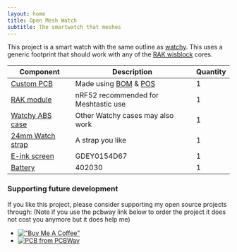 ```yaml
---
layout: home
title: Open Mesh Watch
subtitle: The smartwatch that meshes
---
```


This project is a smart watch with the same outline as [watchy](https://github.com/sqfmi/watchy-hardware).  This uses a generic footprint that should work with any of the [RAK wisblock](https://docs.rakwireless.com/Product-Categories/WisDuo/) cores.  


| Component             | Description                               | Quantity |
| ------------------------- | ----------------------------------------- | -------- |
|[Custom PCB](https://www.pcbway.com/project/shareproject/OSW_RAKwisBlock_543d8a2e.html) |Made using [BOM]() & [POS]() | 1|
|[RAK module](https://store.rakwireless.com/collections/wisblock-core) |nRF52 recommended for Meshtastic use | 1|
|[Watchy ABS case](https://shop.sqfmi.com/products/watchy-abs-case-yatari-2-0)|Other Watchy cases may also work| 1|
| [24mm Watch strap](https://s.click.aliexpress.com/e/_Dk2yBgH)| A strap you like| 1|
|[E-ink screen](https://s.click.aliexpress.com/e/_DePA2PX) | GDEY0154D67| 1|
|[Battery](https://vi.aliexpress.com/item/32829333828.html) | 402030 | 1|



### Supporting future development
If you like this project, please consider supporting my open source projects through:  (Note if you use the pcbway link below to order the project it does not cost you anymore but it does help me)
* [!["Buy Me A Coffee"](https://www.buymeacoffee.com/assets/img/custom_images/orange_img.png)](https://www.buymeacoffee.com/hwee)
* <a href="https://www.pcbway.com/project/shareproject/OSW_RAKwisBlock_543d8a2e.html"><img src="https://www.pcbway.com/project/img/images/frompcbway-1220.png" alt="PCB from PCBWay" /></a>
